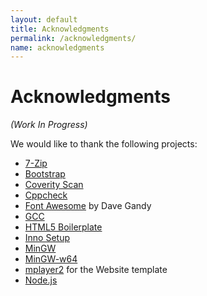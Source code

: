 ```yaml
---
layout: default
title: Acknowledgments
permalink: /acknowledgments/
name: acknowledgments
---
```


# Acknowledgments

*(Work In Progress)*

We would like to thank the following projects:

* [7-Zip](http://www.7-zip.org/)
* [Bootstrap](http://twitter.github.io/bootstrap/)
* [Coverity Scan](http://scan.coverity.com/)
* [Cppcheck](http://cppcheck.sourceforge.net/)
* [Font Awesome](http://fontawesome.io/) by Dave Gandy
* [GCC](http://gcc.gnu.org/)
* [HTML5 Boilerplate](http://html5boilerplate.com/)
* [Inno Setup](http://www.jrsoftware.org/isinfo.php)
* [MinGW](http://www.mingw.org/)
* [MinGW-w64](http://mingw-w64.sourceforge.net/)
* [mplayer2](http://www.mplayer2.org/) for the Website template
* [Node.js](http://nodejs.org/)
